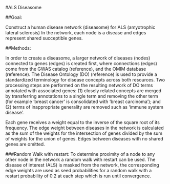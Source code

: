 #ALS Diseasome

##Goal:

Construct a human disease network (diseasome) for ALS (amyotrophic lateral sclerosis)
In the network, each node is a disease and edges represent shared succeptible genes. 

##Methods: 

 In order to create a diseasome, a larger network of diseases (nodes) connected to genes (edges) is created first, where connections (edges) come from the GWAS catalog (reference), and the OMIM database (reference). The Disease Ontology (DO) (reference) is used to provide a standardized terminology for disease concepts across both resources. Two processing steps are performed on the resulting network of DO terms annotated with associated genes: (1) closely related concepts are merged by transferring annotations to a single term and removing the other term (for example ‘breast cancer’ is consolidated with ‘breast carcinoma’); and (2) terms of inappropriate generality are removed such as ‘immune system disease’. 
 
Each gene receives a weight equal to the inverse of the square root of its frequency. The edge weight between diseases in the network is calculated as the sum of the weights for the intersection of genes divided by the sum of weights for the union of genes. Edges between diseases with no shared genes are omitted. 

###Random Walk with restart:
To determine proximity of a node to any other node in the network a random walk with restart can be used. The disease of interest (ALS) is masked from the network, the corresponding edge weights are used as seed probabilities for a random walk with a restart probability of 0.2 at each step which is run until convergence.

